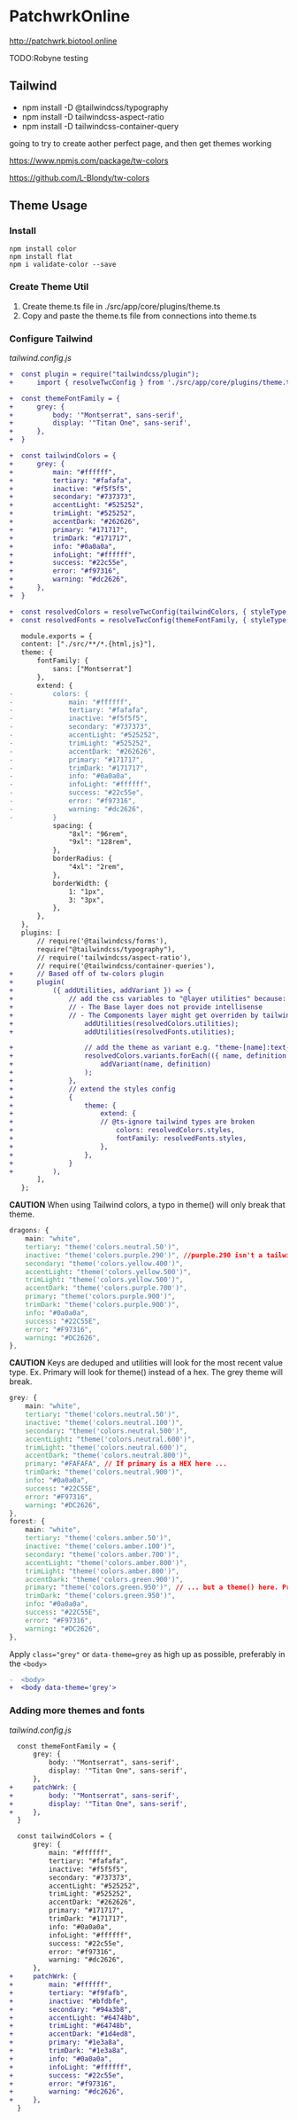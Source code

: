 # PatchwrkOnline


http://patchwrk.biotool.online

TODO:Robyne
testing


## Tailwind

- npm install -D @tailwindcss/typography
- npm install -D tailwindcss-aspect-ratio
- npm install  -D tailwindcss-container-query


going to try to create aother perfect page, and then get themes working


https://www.npmjs.com/package/tw-colors

https://github.com/L-Blondy/tw-colors

## Theme Usage

### Install
`npm install color`  
`npm install flat`  
`npm i validate-color --save` 

### Create Theme Util
1) Create theme.ts file in ./src/app/core/plugins/theme.ts
2) Copy and paste the theme.ts file from connections into theme.ts

### Configure Tailwind
*tailwind.config.js*

```diff
+  const plugin = require("tailwindcss/plugin");
+      import { resolveTwcConfig } from './src/app/core/plugins/theme.ts';

+  const themeFontFamily = {
+      grey: {
+          body: '"Montserrat", sans-serif',
+          display: '"Titan One", sans-serif',
+      },
+  }

+  const tailwindColors = {
+      grey: {
+          main: "#ffffff",
+          tertiary: "#fafafa",
+          inactive: "#f5f5f5",
+          secondary: "#737373",
+          accentLight: "#525252",
+          trimLight: "#525252",
+          accentDark: "#262626",
+          primary: "#171717",
+          trimDark: "#171717",
+          info: "#0a0a0a",
+          infoLight: "#ffffff",
+          success: "#22c55e",
+          error: "#f97316",
+          warning: "#dc2626",
+      },
+  }

+  const resolvedColors = resolveTwcConfig(tailwindColors, { styleType: 'colors' })
+  const resolvedFonts = resolveTwcConfig(themeFontFamily, { styleType: 'fonts' })

   module.exports = {
   content: ["./src/**/*.{html,js}"],
   theme: {
       fontFamily: {
           sans: ["Montserrat"]
       },
       extend: {
-          colors: {
-              main: "#ffffff",
-              tertiary: "#fafafa",
-              inactive: "#f5f5f5",
-              secondary: "#737373",
-              accentLight: "#525252",
-              trimLight: "#525252",
-              accentDark: "#262626",
-              primary: "#171717",
-              trimDark: "#171717",
-              info: "#0a0a0a",
-              infoLight: "#ffffff",
-              success: "#22c55e",
-              error: "#f97316",
-              warning: "#dc2626", 
-          }
           spacing: {
               "8xl": "96rem",
               "9xl": "128rem",
           },
           borderRadius: {
               "4xl": "2rem",
           },
           borderWidth: {
               1: "1px",
               3: "3px",
           },
       },
   },
   plugins: [
       // require('@tailwindcss/forms'),
       require("@tailwindcss/typography"),
       // require('tailwindcss/aspect-ratio'),
       // require('@tailwindcss/container-queries'),
+      // Based off of tw-colors plugin
+      plugin(
+          ({ addUtilities, addVariant }) => {
+              // add the css variables to "@layer utilities" because:
+              // - The Base layer does not provide intellisense
+              // - The Components layer might get overriden by tailwind default styles in case of name clash
+                  addUtilities(resolvedColors.utilities);
+                  addUtilities(resolvedFonts.utilities);

+                  // add the theme as variant e.g. "theme-[name]:text-2xl"
+                  resolvedColors.variants.forEach(({ name, definition }) =>
+                      addVariant(name, definition)
+                  );
+              },
+              // extend the styles config
+              {
+                  theme: {
+                      extend: {
+                      // @ts-ignore tailwind types are broken
+                          colors: resolvedColors.styles,
+                          fontFamily: resolvedFonts.styles,
+                      },
+                  },
+              }
+          ),
       ],
   };
```

**CAUTION** When using Tailwind colors, a typo in theme() will only break that theme.
```css
dragons: {
    main: "white",
    tertiary: "theme('colors.neutral.50')",
    inactive: "theme('colors.purple.290')", //purple.290 isn't a tailwind color
    secondary: "theme('colors.yellow.400')",
    accentLight: "theme('colors.yellow.500')",
  	trimLight: "theme('colors.yellow.500')",
    accentDark: "theme('colors.purple.700')",
    primary: "theme('colors.purple.900')",
    trimDark: "theme('colors.purple.900')",
    info: "#0a0a0a",
    success: "#22C55E",
    error: "#F97316",
    warning: "#DC2626",
},
```

**CAUTION** Keys are deduped and utilities will look for the most recent value type. Ex. Primary will look for theme() instead of a hex. The grey theme will break.
```css
grey: {
    main: "white",
    tertiary: "theme('colors.neutral.50')",
    inactive: "theme('colors.neutral.100')",
    secondary: "theme('colors.neutral.500')",
    accentLight: "theme('colors.neutral.600')",
    trimLight: "theme('colors.neutral.600')",
    accentDark: "theme('colors.neutral.800')",
    primary: "#FAFAFA", // If primary is a HEX here ...
    trimDark: "theme('colors.neutral.900')",
    info: "#0a0a0a",
    success: "#22C55E",
    error: "#F97316",
    warning: "#DC2626",
},
forest: {
    main: "white",
    tertiary: "theme('colors.amber.50')",
    inactive: "theme('colors.amber.100')",
    secondary: "theme('colors.amber.700')",
    accentLight: "theme('colors.amber.800')",
    trimLight: "theme('colors.amber.800')",
    accentDark: "theme('colors.green.900')",
    primary: "theme('colors.green.950')", // ... but a theme() here. Primary now expects theme()
    trimDark: "theme('colors.green.950')",
    info: "#0a0a0a",
    success: "#22C55E",
    error: "#F97316",
    warning: "#DC2626",
},
```

Apply `class="grey"` or `data-theme=grey` as high up as possible, preferably in the `<body>` 

```diff
-  <body>
+  <body data-theme='grey'>
```

### Adding more themes and fonts
*tailwind.config.js*
```diff
  const themeFontFamily = {
      grey: {
          body: '"Montserrat", sans-serif',
          display: '"Titan One", sans-serif',
      },
+     patchWrk: {
+         body: '"Montserrat", sans-serif',
+         display: '"Titan One", sans-serif',
+     },
  }

  const tailwindColors = {
      grey: {
          main: "#ffffff",
          tertiary: "#fafafa",
          inactive: "#f5f5f5",
          secondary: "#737373",
          accentLight: "#525252",
          trimLight: "#525252",
          accentDark: "#262626",
          primary: "#171717",
          trimDark: "#171717",
          info: "#0a0a0a",
          infoLight: "#ffffff",
          success: "#22c55e",
          error: "#f97316",
          warning: "#dc2626",
      },
+     patchWrk: {
+         main: "#ffffff",
+         tertiary: "#f9fafb",
+         inactive: "#bfdbfe",
+         secondary: "#94a3b8",
+         accentLight: "#64748b",
+         trimLight: "#64748b",
+         accentDark: "#1d4ed8",
+         primary: "#1e3a8a",
+         trimDark: "#1e3a8a",
+         info: "#0a0a0a",
+         infoLight: "#ffffff",
+         success: "#22c55e",
+         error: "#f97316",
+         warning: "#dc2626",
+     },
  }
```


